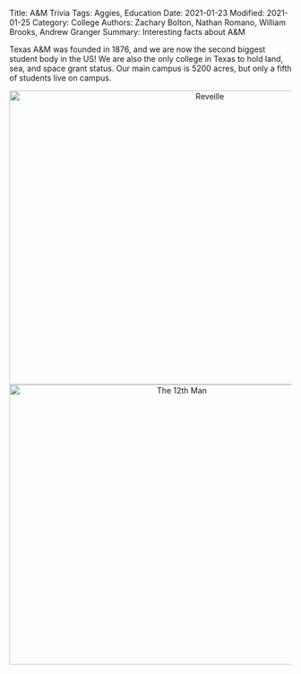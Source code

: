 Title: A&M Trivia
Tags: Aggies, Education
Date: 2021-01-23
Modified: 2021-01-25
Category: College
Authors: Zachary Bolton, Nathan Romano, William Brooks, Andrew Granger
Summary: Interesting facts about A&M

<html>
    <head>
        <title>A&M Trivia</title>
        <meta name="tags" content="Aggies, Education" />
        <meta name="date" content="2021-01-23" />
        <meta name="modified" content="2021-01-25" />
        <meta name="category" content="College" />
        <meta name="authors" content="Zachary Bolton, Nathan Romano, William Brooks, Andrew Granger" />
        <meta name="summary" content="Interesting facts about A&M" />
    </head>
    <body>
        <p>Texas A&M was founded in 1876, and we are now the second biggest student body in the US!
            We are also the only college in Texas to hold land, sea, and space grant status.
            Our main campus is 5200 acres, but only a fifth of students live on campus.</p>
        <center><img src="images/dog.jpg" alt="Reveille" width="700" height="525">
        <img src="images/man.jpg" alt="The 12th Man" width="600"height="500"></center>
    </body>
</html>
